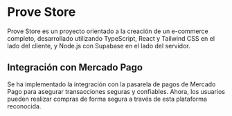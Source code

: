# Prove Store

Prove Store es un proyecto orientado a la creación de un e-commerce completo, desarrollado utilizando TypeScript, React y Tailwind CSS en el lado del cliente, y Node.js con Supabase en el lado del servidor.

## Integración con Mercado Pago

Se ha implementado la integración con la pasarela de pagos de Mercado Pago para asegurar transacciones seguras y confiables. Ahora, los usuarios pueden realizar compras de forma segura a través de esta plataforma reconocida.

